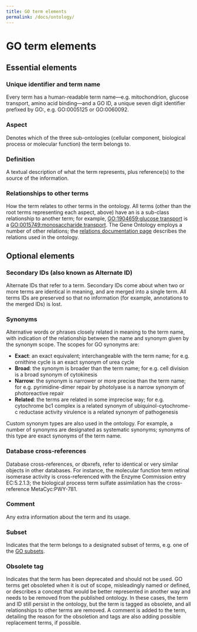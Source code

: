 ```yaml
---
title: GO term elements
permalink: /docs/ontology/
---
```



# GO term elements

## Essential elements

### Unique identifier and term name 

Every term has a human-readable term name—e.g. mitochondrion, glucose transport, amino acid binding—and a GO ID, a unique seven digit identifier prefixed by GO:, e.g. GO:0005125 or GO:0060092. 

### Aspect

Denotes which of the three sub-ontologies (cellular component, biological process or molecular function) the term belongs to.

### Definition

A textual description of what the term represents, plus reference(s) to the source of the information. 

### Relationships to other terms

How the term relates to other terms in the ontology. All terms (other than the root terms representing each aspect, above) have an is a sub-class relationship to another term; for example, [GO:1904659:glucose transport](http://amigo.geneontology.org/amigo/term/GO:0015758) is a [GO:0015749:monosaccharide transport](http://amigo.geneontology.org/amigo/term/GO:0015749). The Gene Ontology employs a number of other relations; the [relations documentation page](/docs/ontology-relations/) describes the relations used in the ontology.

## Optional elements

### Secondary IDs (also known as Alternate ID)

Alternate IDs that refer to a term. Secondary IDs come about when two or more terms are identical in meaning, and are merged into a single term. All terms IDs are preserved so that no information (for example, annotations to the merged IDs) is lost.

### Synonyms

Alternative words or phrases closely related in meaning to the term name, with indication of the relationship between the name and synonym given by the synonym scope. The scopes for GO synonyms are:
+ **Exact**: an exact equivalent; interchangeable with the term name; for e.g. ornithine cycle is an exact synonym of urea cycle 
+ **Broad**: the synonym is broader than the term name; for e.g. cell division is a broad synonym of cytokinesis 
+ **Narrow**: the synonym is narrower or more precise than the term name; for e.g. pyrimidine-dimer repair by photolyase is a narrow synonym of photoreactive repair
+ **Related**: the terms are related in some imprecise way; for e.g. cytochrome bc1 complex is a related synonym of ubiquinol-cytochrome-c reductase activity virulence is a related synonym of pathogenesis 

Custom synonym types are also used in the ontology. For example, a number of synonyms are designated as systematic synonyms; synonyms of this type are exact synonyms of the term name.

### Database cross-references

Database cross-references, or dbxrefs, refer to identical or very similar objects in other databases. For instance, the molecular function term retinal isomerase activity is cross-referenced with the Enzyme Commission entry EC:5.2.1.3; the biological process term sulfate assimilation has the cross-reference MetaCyc:PWY-781.

### Comment

Any extra information about the term and its usage.

### Subset

Indicates that the term belongs to a designated subset of terms, e.g. one of the [GO subsets](/docs/go-subset-guide/).

### Obsolete tag

Indicates that the term has been deprecated and should not be used. GO terms get obsoleted when it is out of scope, misleadingly named or defined, or describes a concept that would be better represented in another way and needs to be removed from the published ontology. In these cases, the term and ID still persist in the ontology, but the term is tagged as obsolete, and all relationships to other terms are removed. A comment is added to the term, detailing the reason for the obsoletion and tags are also adding possible replacement terms, if possible. 


